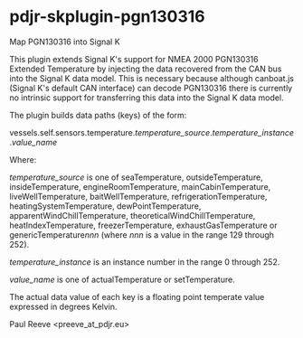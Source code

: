 # pdjr-skplugin-pgn130316
Map PGN130316 into Signal K

This plugin extends Signal K's support for NMEA 2000 PGN130316 Extended
Temperature by injecting the data recovered from the CAN bus into the
Signal K data model.
This is necessary because although canboat.js (Signal K's default CAN
interface) can decode PGN130316 there is currently no intrinsic support
for transferring this data into the Signal K data model.

The plugin builds data paths (keys) of the form:

vessels.self.sensors.temperature.*temperature_source*.*temperature_instance*.*value_name*

Where:

*temperature_source* is one of seaTemperature, outsideTemperature,
insideTemperature, engineRoomTemperature, mainCabinTemperature,
liveWellTemperature, baitWellTemperature, refrigerationTemperature,
heatingSystemTemperature, dewPointTemperature,
apparentWindChillTemperature, theoreticalWindChillTemperature,
heatIndexTemperature, freezerTemperature, exhaustGasTemperature or
genericTemperature*nnn* (where *nnn* is a value in the range 129
through 252).

*temperature_instance* is an instance number in the range 0 through
252.

*value_name* is one of actualTemperature or setTemperature.

The actual data value of each key is a floating point temperate value
expressed in degrees Kelvin.

Paul Reeve <preeve_at_pdjr.eu>
